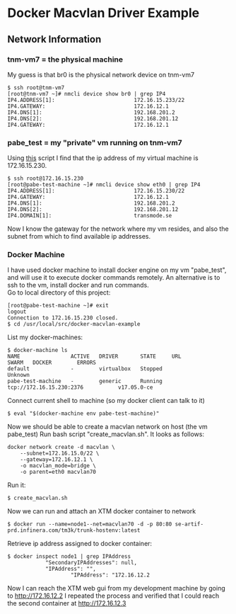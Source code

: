 # Docker Macvlan Driver Example

## Network Information

### tnm-vm7 = the physical machine
My guess is that br0 is the physical network device on tnm-vm7
```shell
$ ssh root@tnm-vm7
[root@tnm-vm7 ~]# nmcli device show br0 | grep IP4
IP4.ADDRESS[1]:                         172.16.15.233/22
IP4.GATEWAY:                            172.16.12.1
IP4.DNS[1]:                             192.168.201.2
IP4.DNS[2]:                             192.168.201.12
IP4.GATEWAY:                            172.16.12.1
```
### pabe_test = my "private" vm running on tnm-vm7
Using [this](https://atlas.transmode.se/bitbucket/users/pabe/repos/libvirt-examples/browse/get_domain_ip_address.sh) 
script I find that the ip address of my virtual machine is 172.16.15.230.
```shell
$ ssh root@172.16.15.230
[root@pabe-test-machine ~]# nmcli device show eth0 | grep IP4
IP4.ADDRESS[1]:                         172.16.15.230/22
IP4.GATEWAY:                            172.16.12.1
IP4.DNS[1]:                             192.168.201.2
IP4.DNS[2]:                             192.168.201.12
IP4.DOMAIN[1]:                          transmode.se
```
Now I know the gateway for the network where my vm resides, and also the subnet from which to find  available ip addresses.
### Docker Machine
I have used docker machine to install docker engine on my vm "pabe_test", and will use it to execute docker commands remotely.
An alternative is to ssh to the vm, install docker and run commands.  
Go to local directory of this project:
```shell
[root@pabe-test-machine ~]# exit
logout
Connection to 172.16.15.230 closed. 
$ cd /usr/local/src/docker-macvlan-example
```
List my docker-machines:
```shell
$ docker-machine ls
NAME                ACTIVE   DRIVER       STATE     URL                        SWARM   DOCKER        ERRORS
default             -        virtualbox   Stopped                                      Unknown       
pabe-test-machine   -        generic      Running   tcp://172.16.15.230:2376           v17.05.0-ce 
```
Connect current shell to machine (so my docker client can talk to it)
```shell
$ eval "$(docker-machine env pabe-test-machine)"
```
Now we should be able to create a macvlan network on host (the vm pabe_test)
Run bash script "create_macvlan.sh". It looks as follows:
```shell
docker network create -d macvlan \
    --subnet=172.16.15.0/22 \
    --gateway=172.16.12.1 \
    -o macvlan_mode=bridge \
    -o parent=eth0 macvlan70
```
Run it:
```shell
$ create_macvlan.sh
```
Now we can run and attach an XTM docker container to network
```shell
$ docker run --name=node1--net=macvlan70 -d -p 80:80 se-artif-prd.infinera.com/tm3k/trunk-hostenv:latest
```
Retrieve ip address assigned to docker container:
```shell
$ docker inspect node1 | grep IPAddress
            "SecondaryIPAddresses": null,
            "IPAddress": "",
                    "IPAddress": "172.16.12.2
```
Now I can reach the XTM web gui from my development machine by going to  http://172.16.12.2
I repeated the process and verified that I could reach the second container at http://172.16.12.3